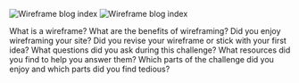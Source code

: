 ![Wireframe blog index](/.updated_wireframe-blog-index.png)
![Wireframe blog index](./updated_wireframe-index.png)

What is a wireframe?
What are the benefits of wireframing?
Did you enjoy wireframing your site?
Did you revise your wireframe or stick with your first idea?
What questions did you ask during this challenge? What resources did you find to help you answer them?
Which parts of the challenge did you enjoy and which parts did you find tedious?